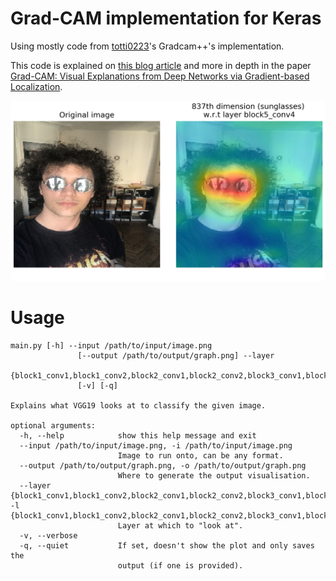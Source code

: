 # Grad-CAM implementation for Keras
Using mostly code from [totti0223](https://github.com/totti0223/gradcamplusplus)'s Gradcam++'s implementation.

This code is explained on [this blog article](http://blog.samuelprevost.com/neural-network/grad-cam-explaining-cnn-predictions/) and more in depth in the paper [Grad-CAM: Visual Explanations from Deep Networks via Gradient-based Localization](https://arxiv.org/abs/1610.02391).

![Applied to sunglasses image](https://raw.githubusercontent.com/sam1902/GradCAM-Keras/master/sunglasses.png)

# Usage
```
main.py [-h] --input /path/to/input/image.png
               [--output /path/to/output/graph.png] --layer
               {block1_conv1,block1_conv2,block2_conv1,block2_conv2,block3_conv1,block3_conv2,block3_conv3,block3_conv4,block4_conv1,block4_conv2,block4_conv3,block4_conv4,block5_conv1,block5_conv2,block5_conv3,block5_conv4}
               [-v] [-q]

Explains what VGG19 looks at to classify the given image.

optional arguments:
  -h, --help            show this help message and exit
  --input /path/to/input/image.png, -i /path/to/input/image.png
                        Image to run onto, can be any format.
  --output /path/to/output/graph.png, -o /path/to/output/graph.png
                        Where to generate the output visualisation.
  --layer {block1_conv1,block1_conv2,block2_conv1,block2_conv2,block3_conv1,block3_conv2,block3_conv3,block3_conv4,block4_conv1,block4_conv2,block4_conv3,block4_conv4,block5_conv1,block5_conv2,block5_conv3,block5_conv4}, -l {block1_conv1,block1_conv2,block2_conv1,block2_conv2,block3_conv1,block3_conv2,block3_conv3,block3_conv4,block4_conv1,block4_conv2,block4_conv3,block4_conv4,block5_conv1,block5_conv2,block5_conv3,block5_conv4}
                        Layer at which to "look at".
  -v, --verbose
  -q, --quiet           If set, doesn't show the plot and only saves the
                        output (if one is provided).
```